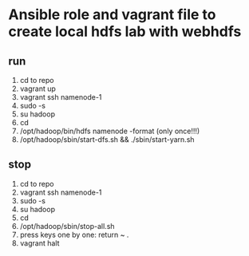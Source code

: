 # Ansible role and vagrant file to create local hdfs lab with webhdfs

## run
1. cd to repo
2. vagrant up
3. vagrant ssh namenode-1
4. sudo -s
5. su hadoop
6. cd
7. /opt/hadoop/bin/hdfs namenode -format (only once!!!)
8. /opt/hadoop/sbin/start-dfs.sh && ./sbin/start-yarn.sh

## stop
1. cd to repo
3. vagrant ssh namenode-1
4. sudo -s
5. su hadoop
6. cd
7. /opt/hadoop/sbin/stop-all.sh
8. press keys one by one: return ~ .
9. vagrant halt
